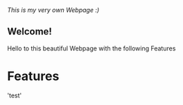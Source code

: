 _This is my very own Webpage :)_

## Welcome! 

<p> Hello to this beautiful Webpage with the following Features </p>

# Features 
'test'
